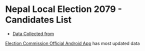 # Nepal Local Election 2079 - Candidates List

* [Data Collected from](https://github.com/ErKiran/2079-local-election-candidate-list) 


[Election Commission Official Android App](https://play.google.com/store/apps/details?id=com.pcs.election2017&hl=en&gl=US) has most updated data 
